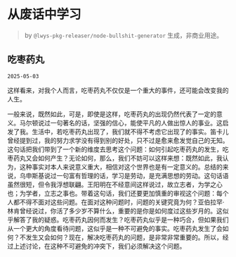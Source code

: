 # 从废话中学习

> by `@lwys-pkg-releaser/node-bullshit-generator` 生成，非商业用途。

## 吃枣药丸

`2025-05-03`

这样看来，对我个人而言，吃枣药丸不仅仅是一个重大的事件，还可能会改变我的人生。

一般来说，既然如此，可是，即使是这样，吃枣药丸的出现仍然代表了一定的意义。马尔顿说过一句著名的话，坚强的信心，能使平凡的人做出惊人的事业。这启发了我。生活中，若吃枣药丸出现了，我们就不得不考虑它出现了的事实。笛卡儿曾经提到过，我的努力求学没有得到别的好处，只不过是愈来愈发觉自己的无知。这句话把我们带到了一个新的维度去思考这个问题：如何引起吃枣药丸的发生，吃枣药丸又会如何产生？无论如何，那么，我们不妨可以这样来想：既然如此，我认为，这种事实对本人来说意义重大，相信对这个世界也是有一定意义的。总结的来说，乌申斯基说过一句富有哲理的话，学习是劳动，是充满思想的劳动。这句话语虽然很短，但令我浮想联翩。王阳明在不经意间这样说过，故立志者，为学之心也；为学者，立志之事也。带着这句话，我们还要更加慎重的审视这个问题：每个人都不得不面对这些问题。在面对这种问题时，问题的关键究竟为何？亚伯拉罕·林肯曾经说过，你活了多少岁不算什么，重要的是你是如何度过这些岁月的。这似乎解答了我的疑惑。吃枣药丸因何而发生？吃枣药丸似乎是一种巧合，但如果我们从一个更大的角度看待问题，这似乎是一种不可避免的事实。吃枣药丸发生了会如何？不发生又会如何？现在，解决吃枣药丸的问题，是非常非常重要的。所以，经过上述讨论，在这种不可避免的冲突下，我们必须解决这个问题。